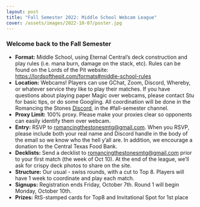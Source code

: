 ```yaml
---
layout: post
title: "Fall Semester 2022: Middle School Webcam League"
cover: /assets/images/2022-10-07/poster.jpg
---
```


### Welcome back to the Fall Semester

* **Format:** Middle School, using Eternal Central’s deck construction and play rules
  (i.e. mana burn, damage on the stack, etc). Rules can be found on the Lords of the Pit
  website: https://lordsofthepit.com/formats#middle-school-rules
* **Location:** Webcams! Players can use GChat, Zoom, Discord, Whereby, or whatever
  service they like to play their matches. If you have questions about playing paper
  Magic over webcams, please contact Stu for basic tips, or do some Googling.
  All coordination will be done in the Romancing the Stones
  [Discord](https://discord.gg/a9uKSEP5ya), in the #fall-semester channel.
* **Proxy Limit:** 100% proxy. Please make your proxies clear so opponents can easily
  identify them over webcam.
* **Entry:** RSVP to romancingthestonesmtg@gmail.com. When you RSVP, please include both
  your real name and Discord handle in the body of the email so we know who the hell
  y’all are. In addition, we encourage a donation to the Central Texas Food Bank.
* **Decklists:** Send a decklist to romancingthestonesmtg@gmail.com prior to your first
  match (the week of Oct 10). At the end of the league, we’ll ask for crispy deck photos
  to share on the site.
* **Structure:** Our usual - swiss rounds, with a cut to Top 8. Players will have 1 week
  to coordinate and play each match.
* **Signups:** Registration ends Friday, October 7th. Round 1 will begin Monday, October 10th.
* **Prizes:** RtS-stamped cards for Top8 and Invitational Spot for 1st place
